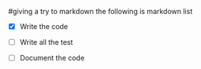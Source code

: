 #giving a try to markdown
the following is markdown list
- [X] Write the code
- [ ] Write all the test
- [ ] Document the code

